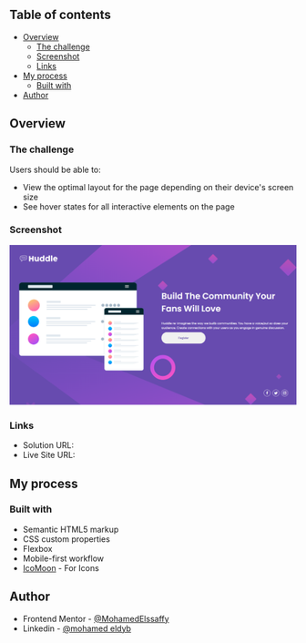 ## Table of contents

- [Overview](#overview)
  - [The challenge](#the-challenge)
  - [Screenshot](#screenshot)
  - [Links](#links)
- [My process](#my-process)
  - [Built with](#built-with)
- [Author](#author)

## Overview

### The challenge

Users should be able to:

- View the optimal layout for the page depending on their device's screen size
- See hover states for all interactive elements on the page

### Screenshot

![](./screenshot.jpg)

### Links

- Solution URL:
- Live Site URL:

## My process

### Built with

- Semantic HTML5 markup
- CSS custom properties
- Flexbox
- Mobile-first workflow
- [IcoMoon](https://icomoon.io/) - For Icons

## Author

- Frontend Mentor - [@MohamedElssaffy](https://www.frontendmentor.io/profile/MohamedElssaffy)
- Linkedin - [@mohamed eldyb](https://www.linkedin.com/in/eldyb/)
